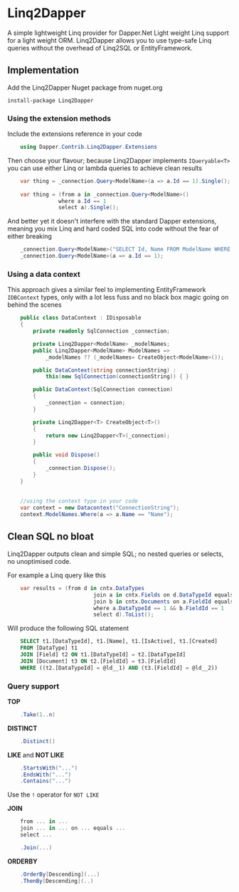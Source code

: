 # Linq2Dapper

A simple lightweight Linq provider for Dapper.Net
Light weight Linq support for a light weight ORM. Linq2Dapper allows you to use type-safe Linq queries without the overhead of Linq2SQL or EntityFramework.

## Implementation

Add the Linq2Dapper Nuget package from nuget.org

    install-package Linq2Dapper

### Using the extension methods

Include the extensions reference in your code

```C#
    using Dapper.Contrib.Linq2Dapper.Extensions
```

Then choose your flavour; because Linq2Dapper implements `IQueryable<T>` you can use either Linq or lambda queries to achieve clean results

```C#
    var thing = _connection.Query<ModelName>(a => a.Id == 1).Single();
    
    var thing = (from a in _connection.Query<ModelName>()
			    where a.Id == 1
			    select a).Single();
```

And better yet it doesn't interfere with the standard Dapper extensions, meaning you mix Linq and hard coded SQL into code without the fear of either breaking

```C#
    _connection.Query<ModelName>("SELECT Id, Name FROM ModelName WHERE Id = @Id", new { Id = 1});
    _connection.Query<ModelName>(a => a.Id == 1);
```


### Using a data context

This approach gives a similar feel to implementing EntityFramework `IDBContext` types, only with a lot less fuss and no black box magic going on behind the scenes

```C#
	public class DataContext : IDisposable
    {
        private readonly SqlConnection _connection;

        private Linq2Dapper<ModelName> _modelNames;
        public Linq2Dapper<ModelName> ModelNames => 
	        _modelNames ?? (_modelNames= CreateObject<ModelName>());

        public DataContext(string connectionString) : 
	        this(new SqlConnection(connectionString)) { }

        public DataContext(SqlConnection connection)
        {
            _connection = connection;
        }

        private Linq2Dapper<T> CreateObject<T>()
        {
            return new Linq2Dapper<T>(_connection);
        }

        public void Dispose()
        {
            _connection.Dispose();
        }
    }
    
    
    //using the context type in your code 
    var context = new Datacontext("ConnectionString");
    context.ModelNames.Where(a => a.Name == "Name");
```

## Clean SQL no bloat

Linq2Dapper outputs clean and simple SQL; no nested queries or selects, no unoptimised code.

For example a Linq query like this

```C#
    var results = (from d in cntx.DataTypes
                           join a in cntx.Fields on d.DataTypeId equals a.DataTypeId
                           join b in cntx.Documents on a.FieldId equals b.FieldId
                           where a.DataTypeId == 1 && b.FieldId == 1
                           select d).ToList();
```

Will produce the following SQL statement

```SQL
    SELECT t1.[DataTypeId], t1.[Name], t1.[IsActive], t1.[Created] 
    FROM [DataType] t1 
    JOIN [Field] t2 ON t1.[DataTypeId] = t2.[DataTypeId] 
    JOIN [Document] t3 ON t2.[FieldId] = t3.[FieldId] 
    WHERE ((t2.[DataTypeId] = @ld__1) AND (t3.[FieldId] = @ld__2))
```

### Query support

**TOP**

```C#
    .Take(1..n)
```

**DISTINCT**

```C#
    .Distinct()
```

**LIKE** and **NOT LIKE**

```C#
    .StartsWith("...")
    .EndsWith("...")
    .Contains("...")
```
Use the `!` operator for `NOT LIKE` 

**JOIN**

```C#
    from ... in ...
    join ... in ... on ... equals ...
    select ...

	.Join(...)
```

**ORDERBY**

```C#
    .OrderBy[Descending](...)
    .ThenBy[Descending](..)
```




